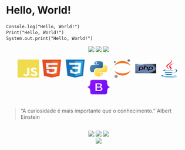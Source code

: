 <h1>Hello, World!</h1>

```
Console.log("Hello, World!")
Print("Hello, World!")
System.out.print("Hello, World!")
```

<div align="center">
  <img height="150em" src="https://i.gifer.com/origin/c8/c8f3a2b28cb3660df7d216e63e61862e.gif">
  <img height="150em" src="https://github-readme-stats.vercel.app/api?username=rafaelleitedasilva&show_icons=true&theme=dark&include_all_commits=true&count_private=true"/>
  <img height="150em" src="https://github-readme-stats.vercel.app/api/top-langs/?username=rafaelleitedasilva&layout=compact&langs_count=7&theme=dark"/>
    
</div>  
  <div style="text-align: center; margin: auto;" align="center"><br>
   <img align="center" alt="Rafael-Js" height="50" width="60" src="https://raw.githubusercontent.com/devicons/devicon/master/icons/javascript/javascript-plain.svg">
   <img align="center" alt="Rafael-HTML" height="50" width="60" src="https://raw.githubusercontent.com/devicons/devicon/master/icons/html5/html5-original.svg"> 
   <img align="center"  alt="Rafael-CSS" height="50" width="60" src="https://raw.githubusercontent.com/devicons/devicon/master/icons/css3/css3-original.svg">
   <img align="center" alt="Rafael-Python" height="50" width="60" src="https://raw.githubusercontent.com/devicons/devicon/master/icons/python/python-original.svg">
    <img align="center" alt="Rafael-jupyter" height="50" width="60" src="https://raw.githubusercontent.com/devicons/devicon/master/icons/jupyter/jupyter-original.svg">
    <img align="center" alt="Rafael-php" height="50" width="60" src="https://raw.githubusercontent.com/devicons/devicon/master/icons/php/php-original.svg">
    <img align="center" alt="Rafael-java" height="50" width="60" src="https://raw.githubusercontent.com/devicons/devicon/master/icons/java/java-original.svg">
    <img align="center" alt="Rafael-bootstrap" height="50" width="60" src="https://raw.githubusercontent.com/devicons/devicon/master/icons/bootstrap/bootstrap-original.svg">
  </div>
  <br>
  
   
   > “A curiosidade é mais importante que o conhecimento.” Albert Einstein
   
  
  
  ##
 
  
  <div align="center">
  <a align="center" href="https://www.instagram.com/1car0_/" target="_blank"><img src="https://img.shields.io/badge/-Instagram-%23E4405F?style=for-the-badge&logo=instagram&logoColor=white" target="_blank"></a>
 <a align="center"  href="mailto:rafael.leite.14@hotmail.com" target="_blank"><img src="https://img.shields.io/badge/Microsoft_Outlook-0078D4?style=for-the-badge&logo=microsoft-outlook&logoColor=white" target="_blank"></a> 
  <a align="center" href="https://www.linkedin.com/in/rafael-leite-da-silva-10654a222/" target="_blank"><img src="https://img.shields.io/badge/-LinkedIn-%230077B5?style=for-the-badge&logo=linkedin&logoColor=white" target="_blank"><a/>
    
    
<!--![Snake animation](https://github.com/rafaelleitedasilva/rafaelleitedasilva/blob/output/github-contribution-grid-snake.svg)-->
<br>
<img height="180em" margin-bottom="40px" src="https://downloadwap.com/thumbs3/screensavers/d/new/misc/walking_man-314762.gif">
</div>

